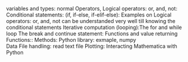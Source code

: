 variables and types: 
normal Operators, Logical operators: or, and, not:
Conditional statements: (if, if-else, if-elif-else):
Examples on Logical operators: or, and, not can be understanded very well till knowing the conditional statements
Iterative computation (looping):The for and while loop 
The break and continue statement:
Functions and value returning Functions:: 
Methods: 
Python library: exmaple, numpy  
Data File handling: read text file
Plotting:
Interacting Mathematica with Python



